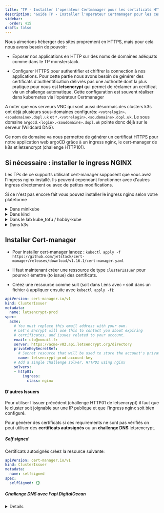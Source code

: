 ```yaml
---
title: "TP - Installer l'operateur Certmanager pour les certificats HTTPS"
description: "Guide TP - Installer l'operateur Certmanager pour les certificats HTTPS"
sidebar:
  order: 415
draft: false
---
```



Nous aimerions héberger des sites proprement en HTTPS, mais pour cela nous avons besoin de pouvoir:

- Exposer nos applications en HTTP sur des noms de domaines adéquats comme dans le TP monsterstack.

- Configurer HTTPS pour authentifier et chiffrer la connection à nos applications. Pour cette partie nous avons besoin de générer des certificats d'authentification délivrés pas une authorité dont la plus pratique pour nous est **letsencrypt** qui permet de réclamer un certificat via un challenge automatique. Cette configuration est souvent réaliser dans kubernetes via l'opérateur Certmanager

A noter que vos serveurs VNC qui sont aussi désormais des clusters k3s ont déjà plusieurs sous-domaines configurés: `<votrelogin>.<soudomaine>.dopl.uk` et `*.<votrelogin>.<soudomaine>.dopl.uk`. Le sous domaine `argocd.<login>.<soudomaine>.dopl.uk` pointe donc déjà sur le serveur (Wildcard DNS).

Ce nom de domaine va nous permettre de générer un certificat HTTPS pour notre application web argoCD grâce à un ingress nginx, le cert-manager de k8s et letsencrypt (challenge HTTP101).

## Si nécessaire : installer le ingress NGINX

Les TPs de ce supports utilisant cert-manager supposent que vous avez l'ingress nginx installé. Ils peuvent cependant fonctionner avec d'autres ingress directement ou avec de petites modifications.

Si ce n'est pas encore fait vous pouvez installer le ingress nginx selon votre plateforme

<details><summary>Dans minikube</summary>

https://kubernetes.io/docs/tasks/access-application-cluster/ingress-minikube/

</details>

<details><summary>Dans kind</summary>

https://kind.sigs.k8s.io/docs/user/ingress/

</details>

<details><summary>Dans le lab kube_tofu / hobby-kube</summary>

https://github.com/hobby-kube/guide#ingress-controller-setup

</details>

<details><summary>Dans k3s</summary>

Vérifier si le ingress nginx est déjà installé avant d'exécuter la ligne suivante.

- Installer l'ingress nginx avec la commande: `kubectl apply -f https://raw.githubusercontent.com/kubernetes/ingress-nginx/controller-v1.1.0/deploy/static/provider/cloud/deploy.yaml` (pour autres méthodes ou problèmes voir : https://kubernetes.github.io/ingress-nginx/deploy/)

- Vérifiez l'installation avec `kubectl get svc -n ingress-nginx ingress-nginx-controller` : le service `ingress-nginx-controller` devrait avoir une IP externe

</details>

## Installer Cert-manager

- Pour installer cert-manager lancez : `kubectl apply -f https://github.com/jetstack/cert-manager/releases/download/v1.16.1/cert-manager.yaml`

- Il faut maintenant créer une ressource de type `ClusterIssuer` pour pourvoir émettre (to issue) des certificats.

- Créez une ressource comme suit (soit dans Lens avec `+` soit dans un fichier à appliquer ensuite avec `kubectl apply -f`):

```yaml
apiVersion: cert-manager.io/v1
kind: ClusterIssuer
metadata:
  name: letsencrypt-prod
spec:
  acme:
    # You must replace this email address with your own.
    # Let's Encrypt will use this to contact you about expiring
    # certificates, and issues related to your account.
    email: cto@nomail.fr
    server: https://acme-v02.api.letsencrypt.org/directory
    privateKeySecretRef:
      # Secret resource that will be used to store the account's private key.
      name: letsencrypt-prod-account-key
    # Add a single challenge solver, HTTP01 using nginx
    solvers:
    - http01:
        ingress:
          class: nginx
```

#### D'autres Issuers

Pour utiliser l'issuer précédent (challenge HTTP01 de letsencrypt) il faut que le cluster soit joignable sur une IP publique et que l'ingress nginx soit bien configuré.

Pour générer des certificats si ces requirements ne sont pas vérifiés on peut utiliser des **certificats autosignés** ou un **challenge DNS** letsrencrypt.

##### Self signed

Certificats autosignés créez la resource suivante:

```yaml
apiVersion: cert-manager.io/v1
kind: ClusterIssuer
metadata:
  name: selfsigned
spec:
  selfSigned: {}
```

##### Challenge DNS avec l'api DigitalOcean

<details>

Pour utiliser cet exemple tel que il faut un compte chez le fournisseur de cloud DigitalOcean et que le nom de domaine qu'on veut manipuler dans nos ingress avec certificats soit géré par DigitalOcean (ce qui est le cas d'un des auteurs de ce supports pour les TPs).

Pour utiliser d'autre formes de DNS challenges avec d'autres fournisseurs allez voir la documentation officielle de Cert Manager.

Créer un token dédié au DNS dans DigitalOcean et ajoutez à un secret comme suit (encodé avec `base64 --encode "token"`)

```yaml
apiVersion: v1
kind: Secret
metadata:
  name: digitalocean-token
  namespace: cert-manager
data:
  # insert your DO access token here encoded in base64
  access-token: "Y2hhlmdlX21lX3dphGhfdG9rZw4K"
```

Ensuite on peut créer un Issuer ou ClusterIssuer avec 

```yaml
apiVersion: cert-manager.io/v1
kind: ClusterIssuer
metadata:
  name: acme-dns-issuer-prod
spec:
  acme:
    # You can replace this email address with your own.
    # Let's Encrypt will use this to contact you about expiring
    # certificates, and issues related to your account.
    email: trucmuche@bidule.fr
    server: https://acme-v02.api.letsencrypt.org/directory
    privateKeySecretRef:
      # Secret resource that will be used to store the account's private key.
      name: letsencrypt-prod-account-key
    # Add a single challenge solver, HTTP01 using nginx
    solvers:
    - dns01:
        digitalocean:
          tokenSecretRef:
            name: digitalocean-token
            key: access-token
```

</details>